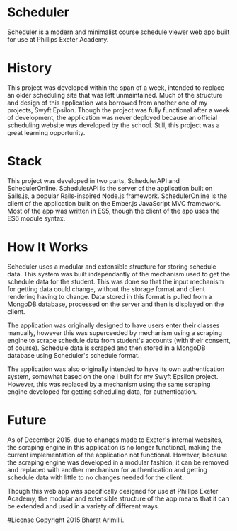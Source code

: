 # Scheduler
Scheduler is a modern and minimalist course schedule viewer web app built for use at Phillips Exeter Academy. 

# History
This project was developed within the span of a week, intended to replace an older scheduling site that was left unmaintained. Much of the structure and design of this application was borrowed from another one of my projects, Swyft Epsilon.
Though the project was fully functional after a week of development, the application was never deployed because an official scheduling website was developed by the school. Still, this project was a great learning opportunity.

# Stack
This project was developed in two parts, SchedulerAPI and SchedulerOnline. SchedulerAPI is the server of the application built on Sails.js, a popular Rails-inspired Node.js framework. SchedulerOnline is the client of the application built on the Ember.js JavaScript MVC framework. Most of the app was written in ES5, though the client of the app uses the ES6 module syntax.

# How It Works
Scheduler uses a modular and extensible structure for storing schedule data. This system was built independantly of the mechanism used to get the schedule data for the student. This was done so that the input mechanism for getting data could change, without the storage format and client rendering having to change. Data stored in this format is pulled from a MongoDB database, processed on the server and then is displayed on the client.

The application was originally designed to have users enter their classes manually, however this was superceeded by mechanism using a scraping engine to scrape schedule data from student's accounts (with their consent, of course). Schedule data is scraped and then stored in a MongoDB database using Scheduler's schedule format.

The application was also originally intended to have its own authentication system, somewhat based on the one I built for my Swyft Epsilon project. However, this was replaced by a mechanism using the same scraping engine developed for getting scheduling data, for authentication. 

# Future
As of December 2015, due to changes made to Exeter's internal websites, the scraping engine in this application is no longer functional, making the current implementation of the application not functional. However, because the scraping engine was developed in a modular fashion, it can be removed and replaced with another mechanism for authentication and getting schedule data with little to no changes needed for the client.

Though this web app was specifically designed for use at Phillips Exeter Academy, the modular and extensible structure of the app means that it can be extended and used in a variety of different ways.

#License
Copyright 2015 Bharat Arimilli.

